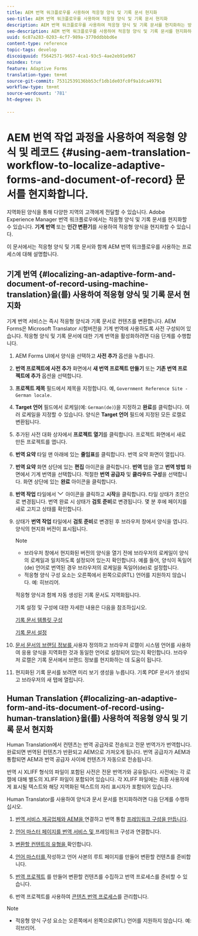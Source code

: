 ```yaml
---
title: AEM 번역 워크플로우를 사용하여 적응형 양식 및 기록 문서 현지화
seo-title: AEM 번역 워크플로우를 사용하여 적응형 양식 및 기록 문서 현지화
description: AEM 번역 워크플로우를 사용하여 적응형 양식 및 기록 문서를 현지화하는 방법을 살펴볼 수 있습니다.
seo-description: AEM 번역 워크플로우를 사용하여 적응형 양식 및 기록 문서를 현지화하는 방법을 살펴볼 수 있습니다.
uuid: 6c87a283-0203-4cf7-989a-3770ddbbbd6e
content-type: reference
topic-tags: develop
discoiquuid: f5642571-9657-4ca1-93c5-4ae2eb91e967
noindex: true
feature: Adaptive Forms
translation-type: tm+mt
source-git-commit: 75312539136bb53cf1db1de03fc0f9a1dca49791
workflow-type: tm+mt
source-wordcount: '781'
ht-degree: 1%

---
```



# AEM 번역 작업 과정을 사용하여 적응형 양식 및 레코드 {#using-aem-translation-workflow-to-localize-adaptive-forms-and-document-of-record} 문서를 현지화합니다.

지역화된 양식을 통해 다양한 지역의 고객에게 전달할 수 있습니다. Adobe Experience Manager 번역 워크플로우에서는 적응형 양식 및 기록 문서를 현지화할 수 있습니다. **기계 번역** 또는 **인간 변환기**&#x200B;를 사용하여 적응형 양식을 현지화할 수 있습니다.

이 문서에서는 적응형 양식 및 기록 문서와 함께 AEM 번역 워크플로우를 사용하는 프로세스에 대해 설명합니다.

## 기계 번역 {#localizing-an-adaptive-form-and-document-of-record-using-machine-translation}을(를) 사용하여 적응형 양식 및 기록 문서 현지화

기계 번역 서비스는 즉시 적응형 양식과 기록 문서로 컨텐츠를 변환합니다. AEM Forms은 Microsoft Translator 시험버전을 기계 번역에 사용하도록 사전 구성되어 있습니다. 적응형 양식 및 기록 문서에 대한 기계 번역을 활성화하려면 다음 단계를 수행합니다.

1. AEM Forms UI에서 양식을 선택하고 **사전 추가** 옵션을 누릅니다.
1. **번역 프로젝트에 사전 추가** 화면에서 **새 번역 프로젝트 만들기** 또는 **기존 번역 프로젝트에 추가** 옵션을 선택합니다.
1. **프로젝트 제목** 필드에서 제목을 지정합니다. 예, `Government Reference Site - German locale.`
1. **Target 언어** 필드에서 로케일(예: `German(de)`)을 지정하고 **완료**&#x200B;를 클릭합니다. 여러 로케일을 지정할 수 있습니다. 양식은 **Target 언어** 필드에 지정된 모든 로캘로 변환됩니다.
1. 추가된 사전 대화 상자에서 **프로젝트 열기**&#x200B;를 클릭합니다. 프로젝트 화면에서 새로 만든 프로젝트를 엽니다.
1. **번역 요약** 타일 맨 아래에 있는 **줄임표**&#x200B;를 클릭합니다. 번역 요약 화면이 열립니다.
1. **번역 요약** 화면 상단에 있는 **편집** 아이콘을 클릭합니다. **번역** 탭을 열고 **번역 방법** 화면에서 기계 번역을 선택합니다. 적절한 **번역 공급자** 및 **클라우드 구성**&#x200B;을 선택합니다. 화면 상단에 있는 **완료** 아이콘을 클릭합니다.
1. **번역 작업** 타일에서 ![aem62forms_downarrow](assets/aem62forms_downarrow.png) 아이콘을 클릭하고 **시작**&#x200B;을 클릭합니다. 타일 상태가 초안으로 변경됩니다. 번역 완료 시 상태가 **검토 준비**&#x200B;로 변경됩니다. 몇 분 후에 페이지를 새로 고치고 상태를 확인합니다.
1. 상태가 **번역 작업** 타일에서 **검토 준비**&#x200B;로 변경된 후 브라우저 창에서 양식을 엽니다. 양식의 현지화 버전이 표시됩니다.

   >[!NOTE]
   >
   >* 브라우저 창에서 현지화된 버전의 양식을 열기 전에 브라우저의 로케일이 양식의 로케일과 일치하도록 설정되어 있는지 확인합니다. 예를 들어, 양식이 독일어(de) 언어로 번역된 경우 브라우저의 로케일을 독일어(de)로 설정합니다.
   >* 적응형 양식 구성 요소는 오른쪽에서 왼쪽으로(RTL) 언어를 지원하지 않습니다. 예: 히브리어.


   적응형 양식과 함께 자동 생성된 기록 문서도 지역화됩니다.

   기록 설정 및 구성에 대한 자세한 내용은 다음을 참조하십시오.

   [기록 문서 템플릿 구성](/help/forms/using/generate-document-of-record-for-non-xfa-based-adaptive-forms.md#p-document-of-record-template-configuration-p)

   [기록 문서 설정](/help/forms/using/generate-document-of-record-for-non-xfa-based-adaptive-forms.md#p-document-of-record-settings-p)

1. [문서 문서의 브랜딩 정보를 ](/help/forms/using/generate-document-of-record-for-non-xfa-based-adaptive-forms.md) 사용자 정의하고 브라우저 로캘이 시스템 언어를 사용하여 응용 양식을 지역화한 것과 동일한 언어로 설정되어 있는지 확인합니다. 브라우저 로캘은 기록 문서에서 브랜드 정보를 현지화하는 데 도움이 됩니다.
1. 현지화된 기록 문서를 보려면 미리 보기 생성을 누릅니다. 기록 PDF 문서가 생성되고 브라우저의 새 탭에 열립니다.

## Human Translation {#localizing-an-adaptive-form-and-its-document-of-record-using-human-translation}을(를) 사용하여 적응형 양식 및 기록 문서 현지화

Human Translation에서 컨텐츠는 번역 공급자로 전송되고 전문 번역가가 번역합니다. 완료되면 번역된 컨텐츠가 반환되고 AEM으로 가져오게 됩니다. 번역 공급자가 AEM과 통합되면 AEM과 번역 공급자 사이에 컨텐츠가 자동으로 전송됩니다.

번역 시 XLIFF 형식의 파일이 포함된 사전은 전문 번역가와 공유됩니다. 사전에는 각 로캘에 대해 별도의 XLIFF 파일이 포함되어 있습니다. 각 XLIFF 파일에는 최종 사용자에게 표시될 텍스트와 해당 지역화된 텍스트의 자리 표시자가 포함되어 있습니다.

Human Translator를 사용하여 양식과 문서 문서를 현지화하려면 다음 단계를 수행하십시오.

1. [번역 서비스 제공업체와 AEM을 ](/help/sites-administering/tc-tic.md) 연결하고 번역 통합  [프레임워크 구성을 만듭니다](/help/sites-administering/tc-tic.md).

1. [언어 마스터 페이지를 번역 서비스 및 ](/help/sites-administering/tc-tic.md) 프레임워크 구성과 연결합니다.

1. [변환할 컨텐트의 유형을 ](/help/sites-administering/tc-rules.md) 확인합니다.

1. [언어 마스터를 ](/help/sites-administering/tc-prep.md) 작성하고 언어 사본의 루트 페이지를 만들어 변환할 컨텐츠를 준비합니다.

1. [번역 프로젝트](/help/sites-administering/tc-manage.md) 를 만들어 변환할 컨텐츠를 수집하고 번역 프로세스를 준비할 수 있습니다.

1. 번역 프로젝트를 사용하여 [콘텐츠 번역 프로세스](/help/sites-administering/tc-manage.md)를 관리합니다.

>[!NOTE]
>
>* 적응형 양식 구성 요소는 오른쪽에서 왼쪽으로(RTL) 언어를 지원하지 않습니다. 예: 히브리어.

>



